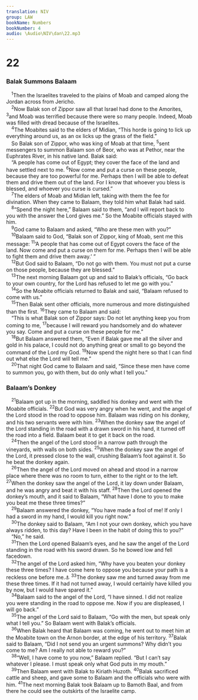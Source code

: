```yaml
---
translation: NIV
group: LAW
bookName: Numbers 
bookNumber: 4
audio: \Audio\NIV\dan\22.mp3
---
```


<div class="title"><h1>22</h1><h3>Balak Summons Balaam </h3></div>
<span class="verse dan_22_1"> <sup>1</sup>Then the Israelites traveled to the plains of Moab and camped along the Jordan across from Jericho. <br/></span>
<span class="verse dan_22_2"> <sup>2</sup>Now Balak son of Zippor saw all that Israel had done to the Amorites, </span>
<span class="verse dan_22_3"><sup>3</sup>and Moab was terrified because there were so many people. Indeed, Moab was filled with dread because of the Israelites. <br/></span>
<span class="verse dan_22_4"> <sup>4</sup>The Moabites said to the elders of Midian, “This horde is going to lick up everything around us, as an ox licks up the grass of the field.” <br/> So Balak son of Zippor, who was king of Moab at that time, </span>
<span class="verse dan_22_5"><sup>5</sup>sent messengers to summon Balaam son of Beor, who was at Pethor, near the Euphrates River, in his native land. Balak said: <br/> “A people has come out of Egypt; they cover the face of the land and have settled next to me. </span>
<span class="verse dan_22_6"><sup>6</sup>Now come and put a curse on these people, because they are too powerful for me. Perhaps then I will be able to defeat them and drive them out of the land. For I know that whoever you bless is blessed, and whoever you curse is cursed.” <br/></span>
<span class="verse dan_22_7"> <sup>7</sup>The elders of Moab and Midian left, taking with them the fee for divination. When they came to Balaam, they told him what Balak had said. <br/></span>
<span class="verse dan_22_8"> <sup>8</sup>“Spend the night here,” Balaam said to them, “and I will report back to you with the answer the Lord gives me.” So the Moabite officials stayed with him. <br/></span>
<span class="verse dan_22_9"> <sup>9</sup>God came to Balaam and asked, “Who are these men with you?” <br/></span>
<span class="verse dan_22_10"> <sup>10</sup>Balaam said to God, “Balak son of Zippor, king of Moab, sent me this message: </span>
<span class="verse dan_22_11"><sup>11</sup>‘A people that has come out of Egypt covers the face of the land. Now come and put a curse on them for me. Perhaps then I will be able to fight them and drive them away.’ ” <br/></span>
<span class="verse dan_22_12"> <sup>12</sup>But God said to Balaam, “Do not go with them. You must not put a curse on those people, because they are blessed.” <br/></span>
<span class="verse dan_22_13"> <sup>13</sup>The next morning Balaam got up and said to Balak’s officials, “Go back to your own country, for the Lord has refused to let me go with you.” <br/></span>
<span class="verse dan_22_14"> <sup>14</sup>So the Moabite officials returned to Balak and said, “Balaam refused to come with us.” <br/></span>
<span class="verse dan_22_15"> <sup>15</sup>Then Balak sent other officials, more numerous and more distinguished than the first. </span>
<span class="verse dan_22_16"><sup>16</sup>They came to Balaam and said: <br/> “This is what Balak son of Zippor says: Do not let anything keep you from coming to me, </span>
<span class="verse dan_22_17"><sup>17</sup>because I will reward you handsomely and do whatever you say. Come and put a curse on these people for me.” <br/></span>
<span class="verse dan_22_18"> <sup>18</sup>But Balaam answered them, “Even if Balak gave me all the silver and gold in his palace, I could not do anything great or small to go beyond the command of the Lord my God. </span>
<span class="verse dan_22_19"><sup>19</sup>Now spend the night here so that I can find out what else the Lord will tell me.” <br/></span>
<span class="verse dan_22_20"> <sup>20</sup>That night God came to Balaam and said, “Since these men have come to summon you, go with them, but do only what I tell you.” <br/></span>
<div class="title"><h3>Balaam’s Donkey </h3></div>
<span class="verse dan_22_21"> <sup>21</sup>Balaam got up in the morning, saddled his donkey and went with the Moabite officials. </span>
<span class="verse dan_22_22"><sup>22</sup>But God was very angry when he went, and the angel of the Lord stood in the road to oppose him. Balaam was riding on his donkey, and his two servants were with him. </span>
<span class="verse dan_22_23"><sup>23</sup>When the donkey saw the angel of the Lord standing in the road with a drawn sword in his hand, it turned off the road into a field. Balaam beat it to get it back on the road. <br/></span>
<span class="verse dan_22_24"> <sup>24</sup>Then the angel of the Lord stood in a narrow path through the vineyards, with walls on both sides. </span>
<span class="verse dan_22_25"><sup>25</sup>When the donkey saw the angel of the Lord, it pressed close to the wall, crushing Balaam’s foot against it. So he beat the donkey again. <br/></span>
<span class="verse dan_22_26"> <sup>26</sup>Then the angel of the Lord moved on ahead and stood in a narrow place where there was no room to turn, either to the right or to the left. </span>
<span class="verse dan_22_27"><sup>27</sup>When the donkey saw the angel of the Lord, it lay down under Balaam, and he was angry and beat it with his staff. </span>
<span class="verse dan_22_28"><sup>28</sup>Then the Lord opened the donkey’s mouth, and it said to Balaam, “What have I done to you to make you beat me these three times?” <br/></span>
<span class="verse dan_22_29"> <sup>29</sup>Balaam answered the donkey, “You have made a fool of me! If only I had a sword in my hand, I would kill you right now.” <br/></span>
<span class="verse dan_22_30"> <sup>30</sup>The donkey said to Balaam, “Am I not your own donkey, which you have always ridden, to this day? Have I been in the habit of doing this to you?” <br/> “No,” he said. <br/></span>
<span class="verse dan_22_31"> <sup>31</sup>Then the Lord opened Balaam’s eyes, and he saw the angel of the Lord standing in the road with his sword drawn. So he bowed low and fell facedown. <br/></span>
<span class="verse dan_22_32"> <sup>32</sup>The angel of the Lord asked him, “Why have you beaten your donkey these three times? I have come here to oppose you because your path is a reckless one before me.<a data-toggle="tooltip" data-placement="bottom" title="The meaning of the Hebrew for this clause is uncertain.">⚓</a></span>
<span class="verse dan_22_33"><sup>33</sup>The donkey saw me and turned away from me these three times. If it had not turned away, I would certainly have killed you by now, but I would have spared it.” <br/></span>
<span class="verse dan_22_34"> <sup>34</sup>Balaam said to the angel of the Lord, “I have sinned. I did not realize you were standing in the road to oppose me. Now if you are displeased, I will go back.” <br/></span>
<span class="verse dan_22_35"> <sup>35</sup>The angel of the Lord said to Balaam, “Go with the men, but speak only what I tell you.” So Balaam went with Balak’s officials. <br/></span>
<span class="verse dan_22_36"> <sup>36</sup>When Balak heard that Balaam was coming, he went out to meet him at the Moabite town on the Arnon border, at the edge of his territory. </span>
<span class="verse dan_22_37"><sup>37</sup>Balak said to Balaam, “Did I not send you an urgent summons? Why didn’t you come to me? Am I really not able to reward you?” <br/></span>
<span class="verse dan_22_38"> <sup>38</sup>“Well, I have come to you now,” Balaam replied. “But I can’t say whatever I please. I must speak only what God puts in my mouth.” <br/></span>
<span class="verse dan_22_39"> <sup>39</sup>Then Balaam went with Balak to Kiriath Huzoth. </span>
<span class="verse dan_22_40"><sup>40</sup>Balak sacrificed cattle and sheep, and gave some to Balaam and the officials who were with him. </span>
<span class="verse dan_22_41"><sup>41</sup>The next morning Balak took Balaam up to Bamoth Baal, and from there he could see the outskirts of the Israelite camp. <br/></span>
